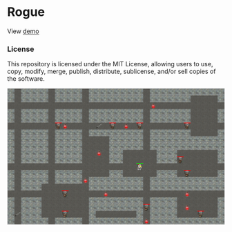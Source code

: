 # Rogue
View [demo](danielsavinoff.github.io/sort-algorithms/)

### License
This repository is licensed under the MIT License, allowing users to use, copy, modify, merge, publish, distribute, sublicense, and/or sell copies of the software.

![preview](preview.png)